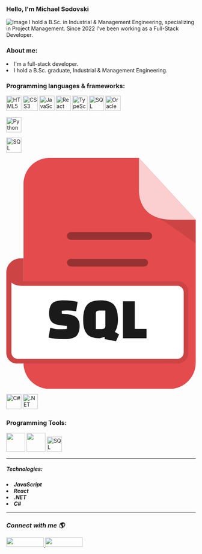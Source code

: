 ### Hello, I'm Michael Sodovski
![Image](https://i.ibb.co/wWF6C2p/Welcome-To-My-Life-Facebook-Cover-Photo.png) 
I hold a B.Sc. in Industrial & Management Engineering, specializing in Project Management. Since 2022 I’ve been working as a Full-Stack Developer.

<h3> About me: </h3>
<li> I'm a full-stack developer.
<li> I hold a B.Sc. graduate, Industrial & Management Engineering.

<h3>  Programming languages & frameworks: </h3>
<p align="left">
  <img src="https://cdn.jsdelivr.net/gh/devicons/devicon/icons/html5/html5-original.svg" alt="HTML5" width="40" height="40"/>
  <img src="https://cdn.jsdelivr.net/gh/devicons/devicon/icons/css3/css3-original.svg" alt="CSS3" width="40" height="40"/>
  <img src="https://cdn.jsdelivr.net/gh/devicons/devicon/icons/javascript/javascript-original.svg" alt="JavaScript" width="40" height="40"/>
  <img src="https://cdn.jsdelivr.net/gh/devicons/devicon/icons/react/react-original.svg" alt="React" width="40" height="40"/>
  <img src="https://cdn.jsdelivr.net/gh/devicons/devicon/icons/typescript/typescript-original.svg" alt="TypeScript" width="40" height="40"/>

  <img src="https://cdn.jsdelivr.net/gh/devicons/devicon/icons/mysql/mysql-original.svg" alt="SQL" width="40" height="40"/>
  <img src="https://cdn.jsdelivr.net/gh/devicons/devicon/icons/oracle/oracle-original.svg" alt="Oracle" width="40" height="40"/>
</p>

<p align="left"> 
<img src="https://cdn.jsdelivr.net/gh/devicons/devicon/icons/python/python-original.svg" alt="Python" width="40" height="40"/>
</p>

<p align="left"> 
  <img src="https://img.icons8.com/ios-filled/50/000000/sql.png" alt="SQL" width="40" height="40"/>
</p> 

<svg xmlns="http://www.w3.org/2000/svg" shape-rendering="geometricPrecision" text-rendering="geometricPrecision" image-rendering="optimizeQuality" fill-rule="evenodd" clip-rule="evenodd" viewBox="0 0 421 511.605"><path fill="#E44B4D" d="M95.705.014h199.094L421 136.548v317.555c0 31.54-25.961 57.502-57.502 57.502H95.705c-31.55 0-57.502-25.873-57.502-57.502V57.515C38.203 25.886 64.076.014 95.705.014z"/><path fill="#CD4445" d="M341.028 133.408h-.019L421 188.771v-52.066h-54.357c-9.458-.15-17.998-1.274-25.615-3.297z"/><path fill="#FBCFD0" d="M294.8 0L421 136.533v.172h-54.357c-45.068-.718-69.33-23.397-71.843-61.384V0z"/><path fill="#CD4445" fill-rule="nonzero" d="M0 431.901V253.404l.028-1.261c.668-16.446 14.333-29.706 30.936-29.706h7.238v50.589h342.975c12.862 0 23.373 10.51 23.373 23.371v135.504c0 12.83-10.543 23.373-23.373 23.373H23.373C10.541 455.274 0 444.75 0 431.901z"/><path fill="#963232" fill-rule="nonzero" d="M143.448 240.364a8.496 8.496 0 01-8.496-8.497 8.496 8.496 0 018.496-8.497h163.176a8.496 8.496 0 018.496 8.497 8.496 8.496 0 01-8.496 8.497H143.448zm0-59.176a8.496 8.496 0 010-16.993h172.304a8.496 8.496 0 110 16.993H143.448z"/><path fill="#fff" fill-rule="nonzero" d="M11.329 276.171v154.728c0 7.793 6.38 14.178 14.179 14.178H380.175c7.799 0 14.178-6.379 14.178-14.178V297.405c0-7.798-6.388-14.178-14.178-14.178H37.892c-12.618-.096-19.586-1.638-26.563-7.056z"/><path fill="#1A1A1A" fill-rule="nonzero" d="M93.955 397.839l3.67-21.62c8.036 2.008 15.263 3.012 21.686 3.012 6.42 0 11.594-.261 15.525-.785v-6.551l-11.792-1.05c-10.657-.961-17.974-3.515-21.947-7.663-3.976-4.149-5.962-10.287-5.962-18.411 0-11.182 2.423-18.867 7.272-23.061 4.849-4.194 13.08-6.29 24.698-6.29 11.619 0 22.102 1.092 31.448 3.276l-3.275 20.964c-8.124-1.31-14.632-1.965-19.524-1.965-4.891 0-9.04.219-12.448.655v6.421l9.434.918c11.442 1.135 19.348 3.864 23.716 8.189 4.369 4.324 6.553 10.329 6.553 18.017 0 5.504-.743 10.153-2.229 13.953-1.484 3.8-3.254 6.684-5.307 8.649-2.053 1.965-4.956 3.472-8.713 4.521-3.755 1.047-7.054 1.681-9.893 1.899-2.838.219-6.617.328-11.333.328-11.357 0-21.883-1.135-31.579-3.406zm124.74-1.574l-11.137 3.015c-14.675 0-24.546-3.757-29.613-11.269-2.62-3.756-4.455-7.971-5.502-12.644-1.049-4.673-1.573-10.33-1.573-16.968 0-14.938 2.796-25.835 8.385-32.692 5.592-6.857 15.637-10.287 30.138-10.287 14.5 0 24.589 3.451 30.267 10.351 5.679 6.902 8.518 17.777 8.518 32.628 0 11.094-2.316 20.047-6.945 26.861l9.435 5.503-6.814 15.067-25.159-4.585v-4.98zm-19.655-17.426h10.878c3.579 0 6.178-.415 7.794-1.246 1.617-.828 2.426-2.729 2.426-5.698v-34.069H209.13c-3.494 0-6.048.415-7.664 1.246-1.616.828-2.426 2.729-2.426 5.699v34.068zm112.688 20.441h-52.414v-81.894h26.206v60.929h26.208v20.965z"/></svg>


<p align="left"> 
  <img src="https://cdn.jsdelivr.net/gh/devicons/devicon/icons/csharp/csharp-original.svg" alt="C#" width="40" height="40"/>
  <img src="https://cdn.jsdelivr.net/gh/devicons/devicon/icons/dot-net/dot-net-original.svg" alt=".NET" width="40" height="40"/>
  </p>
  
<h3> Programming Tools: </h3>
<img src="https://i.ibb.co/cNd6JhZ/Visual-Studio-Code.png" width="50" height="50"/>
<img src="https://i.ibb.co/BggNGCW/Visual-Studio.png" width="50" height="50"/>
<img src="https://www.svgrepo.com/show/303229/microsoft-sql-server-logo.svg" alt="SQL Server" width="40" height="40"/>

<hr>
<h5> Technologies: <h5>
<li> JavaScript
<li> React
<li> .NET
<li> C#

<hr>                                                                                                                   
<h3> Connect with me 🌎 </h3>
<a href="https://www.linkedin.com/in/michael-sodovski-2563a31a0/">
  <img src="https://asougidigital.com/service/img/publicidad-linkedin/linkedin-logo.png" width="100" height="25"/>
</a>
<a href="https://www.facebook.com/michael.svanidze/">
  <img src="https://upload.wikimedia.org/wikipedia/commons/thumb/7/7c/Facebook_New_Logo_%282015%29.svg/768px-Facebook_New_Logo_%282015%29.svg.png" width="100" height="25" />
</a>


